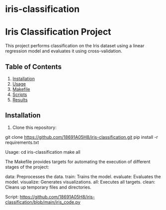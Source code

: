 # iris-classification
# Iris Classification Project

This project performs classification on the Iris dataset using a linear regression model and evaluates it using cross-validation.

## Table of Contents
1. [Installation](#installation)
2. [Usage](#usage)
3. [Makefile](#makefile)
4. [Scripts](#scripts)
5. [Results](#results)

## Installation

1. Clone this repository:

git clone https://github.com/18691A05H8/iris-classification.git
pip install -r requirements.txt

Usage:
cd iris-classification
make all

The Makefile provides targets for automating the execution of different stages of the project:

data: Preprocesses the data.
train: Trains the model.
evaluate: Evaluates the model.
visualize: Generates visualizations.
all: Executes all targets.
clean: Cleans up temporary files and directories.

Script:
https://github.com/18691A05H8/iris-classification/blob/main/iris_code.py

